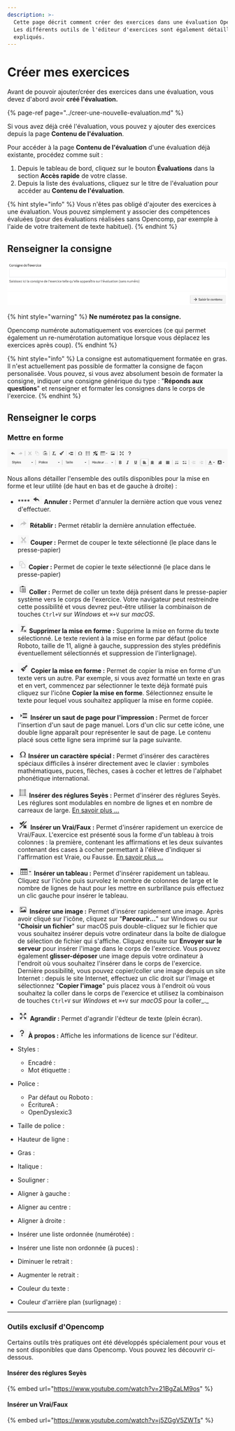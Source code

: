 ```yaml
---
description: >-
  Cette page décrit comment créer des exercices dans une évaluation Opencomp.
  Les différents outils de l'éditeur d'exercices sont également détaillés et
  expliqués.
---
```


# Créer mes exercices

Avant de pouvoir ajouter/créer des exercices dans une évaluation, vous devez d'abord avoir **créé l'évaluation.**

{% page-ref page="../creer-une-nouvelle-evaluation.md" %}

Si vous avez déjà créé l'évaluation, vous pouvez y ajouter des exercices depuis la page **Contenu de l'évaluation**.

Pour accéder à la page **Contenu de l'évaluation** d'une évaluation déjà existante, procédez comme suit :

1. Depuis le tableau de bord, cliquez sur le bouton **Évaluations** dans la section **Accès rapide** de votre classe.
2. Depuis la liste des évaluations, cliquez sur le titre de l'évaluation pour accéder au **Contenu de l'évaluation**.

{% hint style="info" %}
Vous n'êtes pas obligé d'ajouter des exercices à une évaluation. Vous pouvez simplement y associer des compétences évaluées \(pour des évaluations réalisées sans Opencomp, par exemple à l'aide de votre traitement de texte habituel\).
{% endhint %}

## Renseigner la consigne

![Renseignez la consigne de votre exercice et cliquez sur &#x2192; Saisir le contenu.](../../.gitbook/assets/consigne.png)

{% hint style="warning" %}
**Ne numérotez pas la consigne.**

Opencomp numérote automatiquement vos exercices \(ce qui permet également un re-numérotation automatique lorsque vous déplacez les exercices après coup\).
{% endhint %}

{% hint style="info" %}
La consigne est automatiquement formatée en gras. Il n'est actuellement pas possible de formatter la consigne de façon personalisée. Vous pouvez, si vous avez absolument besoin de formater la consigne, indiquer une consigne générique du type : "**Réponds aux questions**" et renseigner et formater les consignes dans le corps de l'exercice.
{% endhint %}

## Renseigner le corps



### Mettre en forme 

![Barre de mise en forme du corps d&apos;un exercice](../../.gitbook/assets/mise-en-forme.png)

Nous allons détailler l'ensemble des outils disponibles pour la mise en forme et leur utilité \(de haut en bas et de gauche à droite\) :

* \*\*\*\*![](../../.gitbook/assets/annuler.png) **Annuler :** Permet d'annuler la dernière action que vous venez d'effectuer.
* ![](../../.gitbook/assets/retablir.png) **Rétablir :** Permet rétablir la dernière annulation effectuée. 
* ![](../../.gitbook/assets/couper.png) **Couper :** Permet de couper le texte sélectionné \(le place dans le presse-papier\)
* ![](../../.gitbook/assets/copier.png) **Copier :** Permet de copier le texte sélectionné \(le place dans le presse-papier\)
* ![](../../.gitbook/assets/coller.png) **Coller :** Permet de coller un texte déjà présent dans le presse-papier système vers le corps de l'exercice. Votre navigateur peut restreindre cette possibilité et vous devrez peut-être utiliser la combinaison de touches `Ctrl+V` sur _Windows_ et `⌘+V` sur _macOS_. 
* ![](../../.gitbook/assets/supprimer-mise-en-forme.png) **Supprimer la mise en forme :** Supprime la mise en forme du texte sélectionné. Le texte revient à la mise en forme par défaut \(police Roboto, taille de 11, aligné à gauche, suppression des styles prédéfinis éventuellement sélectionnés et suppression de l'interlignage\).
* ![](../../.gitbook/assets/copier-mise-en-forme.png) **Copier la mise en forme :** Permet de copier la mise en forme d'un texte vers un autre. Par exemple, si vous avez formatté un texte en gras et en vert, commencez par sélectionner le texte déjà formaté puis cliquez sur l'icône **Copier la mise en forme**. Sélectionnez ensuite le texte pour lequel vous souhaitez appliquer la mise en forme copiée. 
* ![](../../.gitbook/assets/inserer-saut-de-page.png) **Insérer un saut de page pour l'impression :** Permet de forcer l'insertion d'un saut de page manuel. Lors d'un clic sur cette icône, une double ligne apparaît pour représenter le saut de page. Le contenu placé sous cette ligne sera imprimé sur la page suivante. 
* ![](../../.gitbook/assets/inserer-caractere-special.png) **Insérer un caractère spécial :** Permet d'insérer des caractères spéciaux difficiles à insérer directement avec le clavier : symboles mathématiques, puces, flèches, cases à cocher et lettres de l'alphabet phonétique international. 
* ![](../../.gitbook/assets/inserer-seyes.png) **Insérer des réglures Seyès :** Permet d'insérer des réglures Seyès. Les réglures sont modulables en nombre de lignes et en nombre de carreaux de large. [En savoir plus ...](./#inserer-des-reglures-seyes) 
* ![](../../.gitbook/assets/inserer-vrai-faux.png) **Insérer un Vrai/Faux :** Permet d'insérer rapidement un exercice de Vrai/Faux. L'exercice est présenté sous la forme d'un tableau à trois colonnes : la première, contenant les affirmations et les deux suivantes contenant des cases à cocher permettant à l'élève d'indiquer si l'affirmation est Vraie, ou Fausse. [En savoir plus ...](./#inserer-un-vrai-faux) 
* ![](../../.gitbook/assets/inserer-tableau.png) **Insérer un tableau :** Permet d'insérer rapidement un tableau. Cliquez sur l'icône puis survolez le nombre de colonnes de large et le nombre de lignes de haut pour les mettre en surbrillance puis effectuez un clic gauche pour insérer le tableau. 
* ![](../../.gitbook/assets/inserer-image.png) **Insérer une image :** Permet d'insérer rapidement une image. Après avoir cliqué sur l'icône, cliquez sur "**Parcourir...**" sur Windows ou sur "**Choisir un fichier**" sur macOS puis double-cliquez sur le fichier que vous souhaitez insérer depuis votre ordinateur dans la boîte de dialogue de sélection de fichier qui s'affiche. Cliquez ensuite sur **Envoyer sur le serveur** pour insérer l'image dans le corps de l'exercice. Vous pouvez également **glisser-déposer** une image depuis votre ordinateur à l'endroit où vous souhaitez l'insérer dans le corps de l'exercice. Dernière possibilité, vous pouvez copier/coller une image depuis un site Internet : depuis le site Internet, effectuez un clic droit sur l'image et sélectionnez "**Copier l'image**" puis placez vous à l'endroit où vous souhaitez la coller dans le corps de l'exercice et utilisez la combinaison de touches `Ctrl+V` sur _Windows_ et `⌘+V` sur _macOS_ pour la coller_._ 
* ![](../../.gitbook/assets/agrandir.png) **Agrandir :** Permet d'agrandir l'édteur de texte \(plein écran\).
* ![](../../.gitbook/assets/a-propos.png) **À propos :** Affiche les informations de licence sur l'éditeur.



* Styles :
  * Encadré :
  * Mot étiquette :
* Police :
  * Par défaut ou Roboto :
  * ÉcritureA :
  * OpenDyslexic3
* Taille de police :
* Hauteur de ligne :
* Gras :
* Italique :
* Souligner :
* Aligner à gauche :
* Aligner au centre :
* Aligner à droite :
* Insérer une liste ordonnée \(numérotée\) :
* Insérer une liste non ordonnée \(à puces\) :
* Diminuer le retrait :
* Augmenter le retrait :
* Couleur du texte :
* Couleur d'arrière plan \(surlignage\) :
* * * * * * * 
### Outils exclusif d'Opencomp

Certains outils très pratiques ont été développés spécialement pour vous et ne sont disponibles que dans Opencomp. Vous pouvez les découvrir ci-dessous.

#### Insérer des réglures Seyès

{% embed url="https://www.youtube.com/watch?v=21BgZaLM9os" %}

#### Insérer un Vrai/Faux

{% embed url="https://www.youtube.com/watch?v=j5ZGgV5ZWTs" %}



